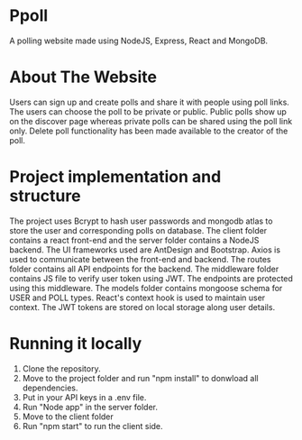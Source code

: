 # Ppoll
A polling website made using NodeJS, Express, React and MongoDB.

# About The Website

Users can sign up and create polls and share it with people using poll links. The users can choose the poll to be private or public. Public polls show up on the discover page whereas private polls can be shared using the poll link only. Delete poll functionality has been made available to the creator of the poll.

# Project implementation and structure

The project uses Bcrypt to hash user passwords and mongodb atlas to store the user and corresponding polls on database. The client folder contains a react front-end and the server folder contains a NodeJS  backend. The UI frameworks used are AntDesign and Bootstrap. Axios is used to communicate between the front-end and backend.
The routes folder contains all API endpoints for the backend. The middleware folder contains JS file to verify user token using JWT. The endpoints are protected using this middleware. The models folder contains mongoose schema for USER and POLL types. React's context hook is used to maintain user context. The JWT tokens are stored on local storage along user details.

# Running it locally
  
  1. Clone the repository.
  2. Move to the project folder and run "npm install" to donwload all dependencies.
  3. Put in your API keys in a .env file.
  4. Run "Node app" in the server folder.
  5. Move to the client folder
  6. Run "npm start" to run the client side.
